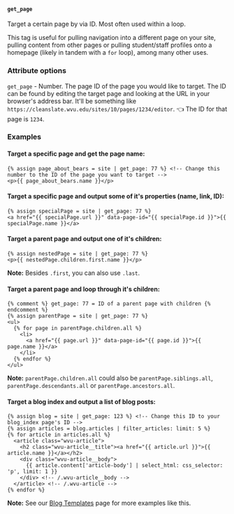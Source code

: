 #### `get_page`

Target a certain page by via ID. Most often used within a loop.

This tag is useful for pulling navigation into a different page on your site, pulling content from other pages or pulling student/staff profiles onto a homepage (likely in tandem with a `for` loop), among many other uses.

### Attribute options

`get_page` - Number. The page ID of the page you would like to target. The ID can be found by editing the target page and looking at the URL in your browser's address bar. It'll be something like `https://cleanslate.wvu.edu/sites/10/pages/1234/editor`. 👈 The ID for that page is `1234`.

### Examples

#### Target a specific page and get the page name:

```
{% assign page_about_bears = site | get_page: 77 %} <!-- Change this number to the ID of the page you want to target -->
<p>{{ page_about_bears.name }}</p>
```

#### Target a specific page and output some of it's properties (name, link, ID):

```
{% assign specialPage = site | get_page: 77 %}
<a href="{{ specialPage.url }}" data-page-id="{{ specialPage.id }}">{{ specialPage.name }}</a>
```

#### Target a parent page and output one of it's children:

```
{% assign nestedPage = site | get_page: 77 %}
<p>{{ nestedPage.children.first.name }}</p>
```

**Note:** Besides `.first`, you can also use `.last`.

#### Target a parent page and loop through it's children:

```
{% comment %} get_page: 77 = ID of a parent page with children {% endcomment %}
{% assign parentPage = site | get_page: 77 %}
<ul>
  {% for page in parentPage.children.all %}
    <li>
      <a href="{{ page.url }}" data-page-id="{{ page.id }}">{{ page.name }}</a>
    </li>
  {% endfor %}
</ul>
```

**Note:** `parentPage.children.all` could also be `parentPage.siblings.all`, `parentPage.descendants.all` or `parentPage.ancestors.all`.

#### Target a blog index and output a list of blog posts:

```
{% assign blog = site | get_page: 123 %} <!-- Change this ID to your blog_index page's ID -->
{% assign articles = blog.articles | filter_articles: limit: 5 %}
{% for article in articles.all %}
  <article class="wvu-article">
    <h2 class="wvu-article__title"><a href="{{ article.url }}">{{ article.name }}</a></h2>
    <div class="wvu-article__body">
      {{ article.content['article-body'] | select_html: css_selector: 'p', limit: 1 }}
    </div> <!-- /.wvu-article__body -->
  </article> <!-- /.wvu-article -->
{% endfor %}
```

**Note:** See our [Blog Templates](https://cleanslatecms.wvu.edu/how-to/theme-development/blog-templates) page for more examples like this.
